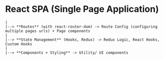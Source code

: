 # React SPA (Single Page Application)

    |
    |--> **Routes** (with react-router-dom) -> Route Config (configuring multiple pages urls) + Page components
    |
    |--> **State Management** (Hooks, Redux) -> Redux Logic, React Hooks, Custom Hooks
    |
    |--> **Components + Styling** -> Utility/ UI components
